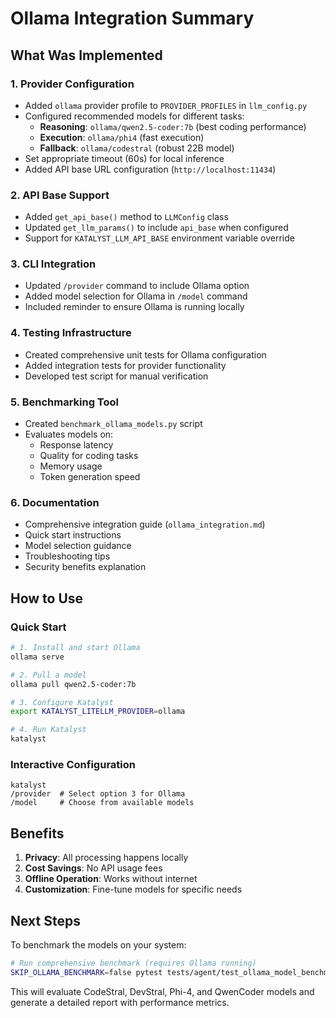 # Ollama Integration Summary

## What Was Implemented

### 1. Provider Configuration
- Added `ollama` provider profile to `PROVIDER_PROFILES` in `llm_config.py`
- Configured recommended models for different tasks:
  - **Reasoning**: `ollama/qwen2.5-coder:7b` (best coding performance)
  - **Execution**: `ollama/phi4` (fast execution)
  - **Fallback**: `ollama/codestral` (robust 22B model)
- Set appropriate timeout (60s) for local inference
- Added API base URL configuration (`http://localhost:11434`)

### 2. API Base Support
- Added `get_api_base()` method to `LLMConfig` class
- Updated `get_llm_params()` to include `api_base` when configured
- Support for `KATALYST_LLM_API_BASE` environment variable override

### 3. CLI Integration
- Updated `/provider` command to include Ollama option
- Added model selection for Ollama in `/model` command
- Included reminder to ensure Ollama is running locally

### 4. Testing Infrastructure
- Created comprehensive unit tests for Ollama configuration
- Added integration tests for provider functionality
- Developed test script for manual verification

### 5. Benchmarking Tool
- Created `benchmark_ollama_models.py` script
- Evaluates models on:
  - Response latency
  - Quality for coding tasks
  - Memory usage
  - Token generation speed

### 6. Documentation
- Comprehensive integration guide (`ollama_integration.md`)
- Quick start instructions
- Model selection guidance
- Troubleshooting tips
- Security benefits explanation

## How to Use

### Quick Start
```bash
# 1. Install and start Ollama
ollama serve

# 2. Pull a model
ollama pull qwen2.5-coder:7b

# 3. Configure Katalyst
export KATALYST_LITELLM_PROVIDER=ollama

# 4. Run Katalyst
katalyst
```

### Interactive Configuration
```
katalyst
/provider  # Select option 3 for Ollama
/model     # Choose from available models
```

## Benefits

1. **Privacy**: All processing happens locally
2. **Cost Savings**: No API usage fees
3. **Offline Operation**: Works without internet
4. **Customization**: Fine-tune models for specific needs

## Next Steps

To benchmark the models on your system:
```bash
# Run comprehensive benchmark (requires Ollama running)
SKIP_OLLAMA_BENCHMARK=false pytest tests/agent/test_ollama_model_benchmark.py -v
```

This will evaluate CodeStral, DevStral, Phi-4, and QwenCoder models and generate a detailed report with performance metrics.